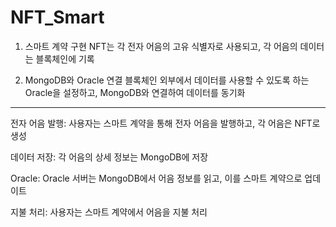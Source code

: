 # NFT_Smart

1. 스마트 계약 구현
NFT는 각 전자 어음의 고유 식별자로 사용되고, 각 어음의 데이터는 블록체인에 기록

2. MongoDB와 Oracle 연결
블록체인 외부에서 데이터를 사용할 수 있도록 하는 Oracle을 설정하고, MongoDB와 연결하여 데이터를 동기화


-------------------------------------------------

전자 어음 발행: 사용자는 스마트 계약을 통해 전자 어음을 발행하고, 각 어음은 NFT로 생성

데이터 저장: 각 어음의 상세 정보는 MongoDB에 저장

Oracle: Oracle 서버는 MongoDB에서 어음 정보를 읽고, 이를 스마트 계약으로 업데이트

지불 처리: 사용자는 스마트 계약에서 어음을 지불 처리
   
